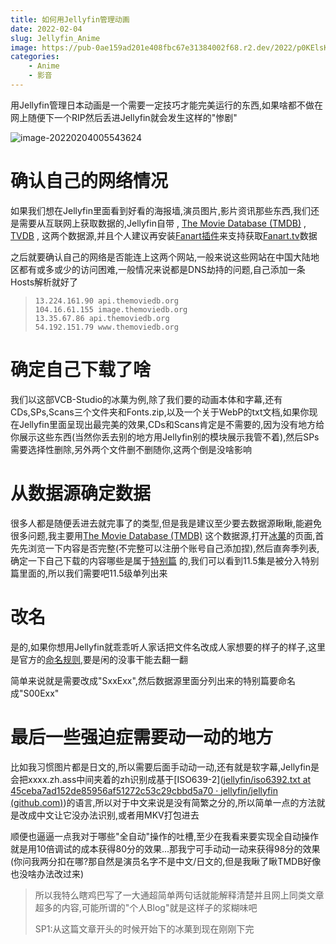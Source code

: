 ```yaml
---
title: 如何用Jellyfin管理动画
date: 2022-02-04
slug: Jellyfin_Anime
image: https://pub-0ae159ad201e408fbc67e31384002f68.r2.dev/2022/p0KElsKRHX.png
categories:
    - Anime
    - 影音
---
```


用Jellyfin管理日本动画是一个需要一定技巧才能完美运行的东西,如果啥都不做在网上随便下一个RIP然后丢进Jellyfin就会发生这样的"惨剧"

![image-20220204005543624](https://pub-0ae159ad201e408fbc67e31384002f68.r2.dev/2022/photo_2022-02-04_01-55-01.jpg)

# 确认自己的网络情况

如果我们想在Jellyfin里面看到好看的海报墙,演员图片,影片资讯那些东西,我们还是需要从互联网上获取数据的,Jellyfin自带 , [The Movie Database (TMDB)](https://www.themoviedb.org/?language=zh-CN) , [TVDB](https://thetvdb.com/) , 这两个数据源,并且个人建议再安装[Fanart插件](https://github.com/jellyfin/jellyfin-plugin-fanart)来支持获取[Fanart.tv](https://fanart.tv/)数据

之后就要确认自己的网络是否能连上这两个网站,一般来说这些网站在中国大陆地区都有或多或少的访问困难,一般情况来说都是DNS劫持的问题,自己添加一条Hosts解析就好了

> ```text
> 13.224.161.90 api.themoviedb.org
> 104.16.61.155 image.themoviedb.org
> 13.35.67.86 api.themoviedb.org
> 54.192.151.79 www.themoviedb.org
> ```

# 确定自己下载了啥

我们以这部VCB-Studio的冰菓为例,除了我们要的动画本体和字幕,还有CDs,SPs,Scans三个文件夹和Fonts.zip,以及一个关于WebP的txt文档,如果你现在Jellyfin里面呈现出最完美的效果,CDs和Scans肯定是不需要的,因为没有地方给你展示这些东西(当然你丢去别的地方用Jellyfin别的模块展示我管不着),然后SPs需要选择性删除,另外两个文件删不删随你,这两个倒是没啥影响

# 从数据源确定数据

很多人都是随便丢进去就完事了的类型,但是我是建议至少要去数据源瞅瞅,能避免很多问题,我主要用[The Movie Database (TMDB)](https://www.themoviedb.org/?language=zh-CN) 这个数据源,打开[冰菓](https://www.themoviedb.org/tv/65329)的页面,首先先浏览一下内容是否完整(不完整可以注册个账号自己添加捏),然后直奔季列表,确定一下自己下载的内容哪些是属于[特别篇](https://www.themoviedb.org/tv/65329/season/0) 的,我们可以看到11.5集是被分入特别篇里面的,所以我们需要吧11.5级单列出来

# 改名

是的,如果你想用Jellyfin就乖乖听人家话把文件名改成人家想要的样子的样子,这里是官方的[命名规则](https://docs.jellyfin.org/general/server/media/shows.html),要是闲的没事干能去翻一翻

简单来说就是需要改成"SxxExx",然后数据源里面分列出来的特别篇要命名成"S00Exx"

# 最后一些强迫症需要动一动的地方

比如我习惯图片都是日文的,所以需要后面手动动一动,还有就是软字幕,Jellyfin是会把xxxx.zh.ass中间夹着的zh识别成基于[ISO639-2]([jellyfin/iso6392.txt at 45ceba7ad152de85956af51272c53c29cbbd5a70 · jellyfin/jellyfin (github.com)](https://github.com/jellyfin/jellyfin/blob/45ceba7ad152de85956af51272c53c29cbbd5a70/Emby.Server.Implementations/Localization/iso6392.txt))的语言,所以对于中文来说是没有简繁之分的,所以简单一点的方法就是改成中文让它没办法识别,或者用MKV打包进去

顺便也逼逼一点我对于哪些"全自动"操作的吐槽,至少在我看来要实现全自动操作就是用10倍调试的成本获得80分的效果...那我宁可手动动一动来获得98分的效果(你问我两分扣在哪?那自然是演员名字不是中文/日文的,但是我瞅了瞅TMDB好像也没啥办法改过来)



> 所以我特么瞎鸡巴写了一大通超简单两句话就能解释清楚并且网上同类文章超多的内容,可能所谓的"个人Blog"就是这样子的浆糊味吧
>
> SP1:从这篇文章开头的时候开始下的冰菓到现在刚刚下完
